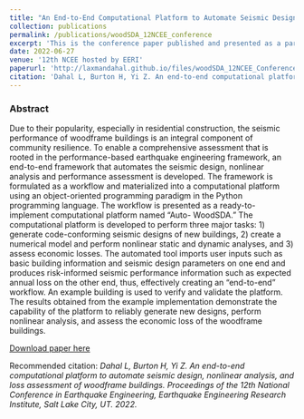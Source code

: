 ```yaml
---
title: "An End-to-End Computational Platform to Automate Seismic Design, Nonlinear Analysis, and Loss Assessment of Woodframe Buildings"
collection: publications
permalink: /publications/woodSDA_12NCEE_conference
excerpt: 'This is the conference paper published and presented as a part of the 12th National Conference in Earthquake Engineering (NCEE) hosted by Earthquake Engineering Research Institute (EERI) in Salt Lake city, Utah from 27 June - July 1 2022. This is the first publicly published documentation of the end-to-end workflow to automate the several steps involved in probabilistic performance-based earthquake engineering'
date: 2022-06-27
venue: '12th NCEE hosted by EERI'
paperurl: 'http://laxmandahal.github.io/files/woodSDA_12NCEE_Conference_Paper.pdf'
citation: 'Dahal L, Burton H, Yi Z. An end-to-end computational platform to automate seismic design, nonlinear analysis, and loss assessment of woodframe buildings. Proceedings of the 12th National Conference in Earthquake Engineering, Earthquake Engineering Research Institute, Salt Lake City, UT. 2022.'
---
```



### Abstract
Due to their popularity, especially in residential construction, the seismic performance of woodframe buildings is an integral component of community resilience. To enable a comprehensive assessment that is rooted in the performance-based earthquake engineering framework, an end-to-end framework that automates the seismic design, nonlinear analysis and performance assessment is developed. The framework is formulated as a workflow and materialized into a computational platform using an object-oriented programming paradigm in the Python programming language. The workflow is presented as a ready-to-implement computational platform named “Auto- WoodSDA.” The computational platform is developed to perform three major tasks: 1) generate code-conforming seismic designs of new buildings, 2) create a numerical model and perform nonlinear static and dynamic analyses, and 3) assess economic losses. The automated tool imports user inputs such as basic building information and seismic design parameters on one end and produces risk-informed seismic performance information such as expected annual loss on the other end, thus, effectively creating an “end-to-end” workflow. An example building is used to verify and validate the platform. The results obtained from the example implementation demonstrate the capability of the platform to reliably generate new designs, perform nonlinear analysis, and assess the economic loss of the woodframe buildings.

[Download paper here](http://laxmandahal.github.io/files/woodSDA_12NCEE_Conference_Paper.pdf)

Recommended citation: <em> Dahal L, Burton H, Yi Z. An end-to-end computational platform to automate seismic design, nonlinear analysis, and loss assessment of woodframe buildings. Proceedings of the 12th National Conference in Earthquake Engineering, Earthquake Engineering Research Institute, Salt Lake City, UT. 2022. </em>